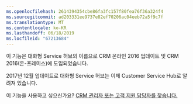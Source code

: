 ```yaml
---
ms.openlocfilehash: 2614394354cbe86fa3fc157f80fea76f36a324f4
ms.sourcegitcommit: ad203331ee9737e82ef70206ac04eeb72a5f9c7f
ms.translationtype: MT
ms.contentlocale: ko-KR
ms.lasthandoff: 06/18/2019
ms.locfileid: "67213684"
---
```

이 기능은 대화형 Service 허브의 이름으로 CRM 온라인 2016 업데이트 및 CRM 2016(온-프레미스)에 도입되었습니다. 

2017년 12월 업데이트로 대화형 Service 허브는 이제 Customer Service Hub로 알려져 있습니다.
  
이 기능을 사용하고 싶으신가요? [CRM 관리자 또는 고객 지원 담당자를 찾습니다.](../basics/find-administrator-support.md)
